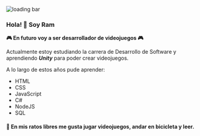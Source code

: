 ![loading bar](https://user-images.githubusercontent.com/45368708/114599079-038cf280-9c69-11eb-8fba-6063115380fe.jpg)






### Hola! 👋 Soy Ram
**🎮 En futuro voy a ser desarrollador de videojuegos 🎮**

Actualmente estoy estudiando la carrera de Desarrollo de Software y aprendiendo _**Unity**_ para poder crear videojuegos.

A lo largo de estos años pude aprender:
- HTML
- CSS
- JavaScript
- C#
- NodeJS
- SQL 

#### 🧐 En mis ratos libres me gusta jugar videojuegos, andar en bicicleta y leer.

